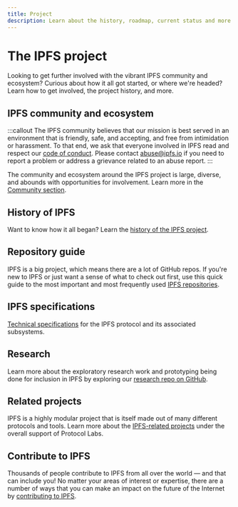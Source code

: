 ```yaml
---
title: Project
description: Learn about the history, roadmap, current status and more for IPFS, the InterPlanetary File System.
---
```


# The IPFS project

Looking to get further involved with the vibrant IPFS community and ecosystem? Curious about how it all got started, or where we're headed? Learn how to get involved, the project history, and more.

## IPFS community and ecosystem

:::callout
The IPFS community believes that our mission is best served in an environment that is friendly, safe, and accepting, and free from intimidation or harassment. To that end, we ask that everyone involved in IPFS read and respect our [code of conduct](https://github.com/ipfs/community/blob/master/code-of-conduct.md). Please contact [abuse@ipfs.io](mailto:abuse@ipfs.io) if you need to report a problem or address a grievance related to an abuse report.
:::

The community and ecosystem around the IPFS project is large, diverse, and abounds with opportunities for involvement. Learn more in the [Community section](../community/README.md).

## History of IPFS

Want to know how it all began? Learn the [history of the IPFS project](history.md).

## Repository guide

IPFS is a big project, which means there are a lot of GitHub repos. If you're new to IPFS or just want a sense of what to check out first, use this quick guide to the most important and most frequently used [IPFS repositories](repository-guide.md).

## IPFS specifications

[Technical specifications](https://github.com/ipfs/specs) for the IPFS protocol and its associated subsystems.

## Research

Learn more about the exploratory research work and prototyping being done for inclusion in IPFS by exploring our [research repo on GitHub](https://github.com/ipfs/notes).

## Related projects

IPFS is a highly modular project that is itself made out of many different protocols and tools. Learn more about the [IPFS-related projects](related-projects.md) under the overall support of Protocol Labs.

## Contribute to IPFS

Thousands of people contribute to IPFS from all over the world — and that can include you! No matter your areas of interest or expertise, there are a number of ways that you can make an impact on the future of the Internet by [contributing to IPFS](../community/contribute/ways-to-contribute.md).
